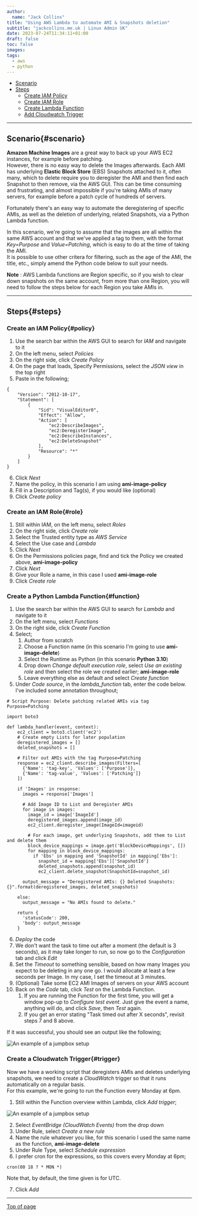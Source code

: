 ```yaml
---
author:
  name: "Jack Collins"
title: "Using AWS Lambda to automate AMI & Snapshots deletion"
subtitle: "jackcollins.me.uk | Linux Admin UK"
date: 2023-07-24T11:34:11+01:00
draft: false
toc: false
images:
tags:
  - aws
  - python
---
```


- [Scenario](#scenario)
- [Steps](#steps)
   - [Create IAM Policy](#policy)
   - [Create IAM Role](#role)
   - [Create Lambda Function](#function)
   - [Add Cloudwatch Trigger](#trigger)

---

## Scenario{#scenario}

**Amazon Machine Images** are a great way to back up your AWS EC2 instances, for example before patching.  
However, there is no easy way to delete the Images afterwards. Each AMI has underlying **Elastic Block Store** (EBS) Snapshots attached to it, often many, which to delete require you to deregister the AMI and then find each Snapshot to then remove, via the AWS GUI. This can be time consuming and frustrating, and almost impossible if you're taking AMIs of many servers, for example before a patch cycle of hundreds of servers.

Fortunately there's an easy way to automate the deregistering of specific AMIs, as well as the deletion of underlying, related Snapshots, via a Python Lambda function.

In this scenario, we're going to assume that the images are all within the same AWS account and that we've applied a tag to them, with the format *Key=Purpose* and *Value=Patching*, which is easy to do at the time of taking the AMI.  
It is possible to use other critera for filtering, such as the age of the AMI, the title, etc., simply amend the Python code below to suit your needs.

**Note** : AWS Lambda functions are Region specific, so if you wish to clear down snapshots on the same account, from more than one Region, you will need to follow the steps below for each Region you take AMIs in.

---

## Steps{#steps}

### Create an IAM Policy{#policy}

1. Use the search bar within the AWS GUI to search for *IAM* and navigate to it
2. On the left menu, select *Policies*
3. On the right side, click *Create Policy*
4. On the page that loads, Specify Permissions, select the *JSON view* in the top right
5. Paste in the following;
```
{
	"Version": "2012-10-17",
	"Statement": [
		{
			"Sid": "VisualEditor0",
			"Effect": "Allow",
			"Action": [
				"ec2:DescribeImages",
				"ec2:DeregisterImage",
				"ec2:DescribeInstances",
				"ec2:DeleteSnapshot"
			],
			"Resource": "*"
		}
	]
}
```
6. Click *Next*
7. Name the policy, in this scenario I am using **ami-image-policy**
8. Fill in a Description and Tag(s), if you would like (optional)
9. Click *Create policy*

### Create an IAM Role{#role}

1. Still within IAM, on the left menu, select *Roles*
2. On the right side, click *Create role*
3. Select the Trusted entity type as *AWS Service*
4. Select the Use case and *Lambda*
5. Click *Next*
6. On the Permissions policies page, find and tick the Policy we created above, **ami-image-policy**
7. Click *Next*
8. Give your Role a name, in this case I used **ami-image-role**
9. Click *Create role*

### Create a Python Lambda Function{#function}

1. Use the search bar within the AWS GUI to search for *Lambda* and navigate to it
2. On the left menu, select *Functions*
3. On the right side, click *Create Function*
4. Select;
   1. Author from scratch
   2. Choose a Function name (in this scenario I'm going to use **ami-image-delete**)
   3. Select the Runtime as Python (in this scenario **Python 3.10**)
   4. Drop down *Change default execution role*, select *Use an existing role* and then select the role we created earlier; **ami-image-role**
   5. Leave everything else as default and select *Create function*
5. Under *Code source*, in the *lambda_function* tab, enter the code below. I've included some annotation throughout;

```
# Script Purpose: Delete patching related AMIs via tag Purpose=Patching

import boto3

def lambda_handler(event, context):
    ec2_client = boto3.client('ec2')
    # Create empty Lists for later population
    deregistered_images = []
    deleted_snapshots = []

    # Filter out AMIs with the tag Purpose=Patching
    response = ec2_client.describe_images(Filters=[
      {'Name': 'tag-key', 'Values': ['Purpose']},
      {'Name': 'tag-value', 'Values': ['Patching']}
    ])

    if 'Images' in response:
      images = response['Images']

      # Add Image ID to List and Deregister AMIs
      for image in images:
        image_id = image['ImageId']
        deregistered_images.append(image_id)
        ec2_client.deregister_image(ImageId=imageid)

        # For each image, get underlying Snapshots, add them to List and delete them
        block_device_mappings = image.get('BlockDeviceMappings', [])
        for mapping in block_device_mappings:
          if 'Ebs' in mapping and 'SnapshotId' in mapping['Ebs']:
            snapshot_id = mapping['Ebs']['SnapshotId']
            deleted_snapshots.append(snapshot_id)
            ec2_client.delete_snapshot(SnapshotId=snapshot_id)

      output_message = "Deregistered AMIs: {} Deleted Snapshots: {}".format(deregistered_images, deleted_snapshots)

    else:
      output_message = "No AMIs found to delete."

    return {
      'statusCode': 200,
      'body': output_message
    }
```

6. *Deploy* the code
7. We don't want the task to time out after a moment (the default is 3 seconds), as it may take longer to run, so now go to the *Configuration* tab and click *Edit*
8. Set the *Timeout* to something sensible, based on how many Images you expect to be deleting in any one go. I would allocate at least a few seconds per Image. In my case, I set the timeout at 3 minutes.
9. (Optional) Take some EC2 AMI Images of servers on your AWS account
10. Back on the *Code* tab, click *Test* on the Lambda Function.
    1. If you are running the Function for the first time, you will get a window pop-up to *Configure test event*. Just give the event a name, anything will do, and click *Save*, then *Test* again.
    2. If you get an error stating "Task timed out after X seconds", revisit steps 7 and 8 above.

If it was successful, you should see an output like the following;

![An example of a jumpbox setup](../../images/ami_deletion_output.png)

### Create a Cloudwatch Trigger{#trigger}

Now we have a working script that deregisters AMIs and deletes underlying snapshots, we need to create a *CloudWatch* trigger so that it runs automatically on a regular basis.  
For this example, we're going to run the Function every Monday at 6pm.

1. Still within the Function overview within Lambda, click *Add trigger*;

![An example of a jumpbox setup](../../images/lambda_add_trigger.png)

2. Select *EventBridge (CloudWatch Events)* from the drop down
3. Under Rule, select *Create a new rule*
4. Name the rule whatever you like, for this scenario I used the same name as the function, **ami-image-delete**
5. Under Rule Type, select *Schedule expression*
6. I prefer cron for the expressions, so this covers every Monday at 6pm;
```
cron(00 18 ? * MON *)
```
Note that, by default, the time given is for UTC.

7. Click *Add*

---

[Top of page](#top)
